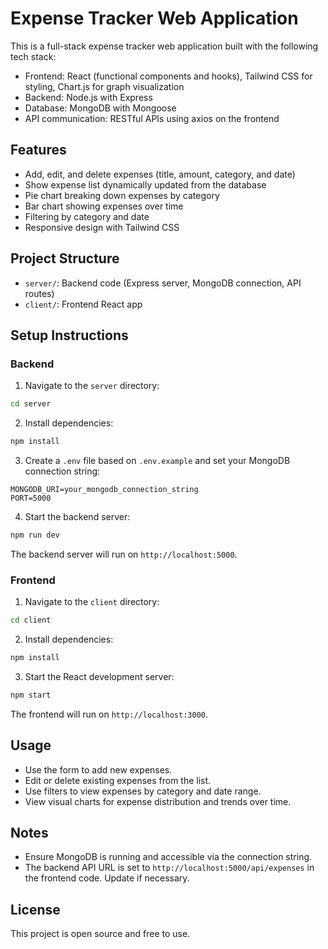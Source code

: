 # Expense Tracker Web Application

This is a full-stack expense tracker web application built with the following tech stack:

- Frontend: React (functional components and hooks), Tailwind CSS for styling, Chart.js for graph visualization
- Backend: Node.js with Express
- Database: MongoDB with Mongoose
- API communication: RESTful APIs using axios on the frontend

## Features

- Add, edit, and delete expenses (title, amount, category, and date)
- Show expense list dynamically updated from the database
- Pie chart breaking down expenses by category
- Bar chart showing expenses over time
- Filtering by category and date
- Responsive design with Tailwind CSS

## Project Structure

- `server/`: Backend code (Express server, MongoDB connection, API routes)
- `client/`: Frontend React app

## Setup Instructions

### Backend

1. Navigate to the `server` directory:

```bash
cd server
```

2. Install dependencies:

```bash
npm install
```

3. Create a `.env` file based on `.env.example` and set your MongoDB connection string:

```
MONGODB_URI=your_mongodb_connection_string
PORT=5000
```

4. Start the backend server:

```bash
npm run dev
```

The backend server will run on `http://localhost:5000`.

### Frontend

1. Navigate to the `client` directory:

```bash
cd client
```

2. Install dependencies:

```bash
npm install
```

3. Start the React development server:

```bash
npm start
```

The frontend will run on `http://localhost:3000`.

## Usage

- Use the form to add new expenses.
- Edit or delete existing expenses from the list.
- Use filters to view expenses by category and date range.
- View visual charts for expense distribution and trends over time.

## Notes

- Ensure MongoDB is running and accessible via the connection string.
- The backend API URL is set to `http://localhost:5000/api/expenses` in the frontend code. Update if necessary.

## License

This project is open source and free to use.
